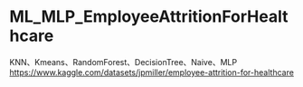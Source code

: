 # ML_MLP_EmployeeAttritionForHealthcare
KNN、Kmeans、RandomForest、DecisionTree、Naive、MLP
https://www.kaggle.com/datasets/jpmiller/employee-attrition-for-healthcare
